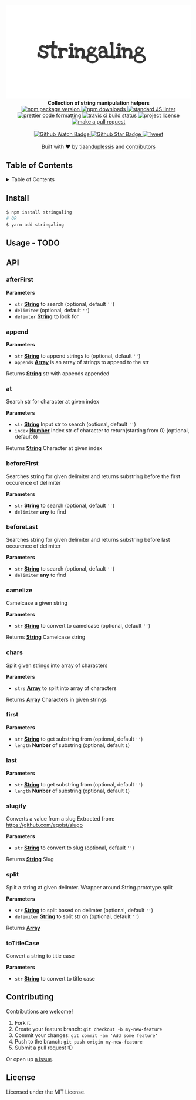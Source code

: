 <div align="center">
  <img src="media/logo.png" alt="stringaling"/>
</div>
<div align="center">
  <strong>Collection of string manipulation helpers</strong>
</div>
<div align="center">
  <a href="https://npmjs.org/package/stringaling">
    <img src="https://img.shields.io/npm/v/stringaling.svg?style=flat-square" alt="npm package version" />
  </a>
  <a href="https://npmjs.org/package/stringaling">
  <img src="https://img.shields.io/npm/dm/stringaling.svg?style=flat-square" alt="npm downloads" />
  </a>
  <a href="https://github.com/feross/standard">
    <img src="https://img.shields.io/badge/code%20style-standard-brightgreen.svg?style=flat-square" alt="standard JS linter" />
  </a>
  <a href="https://github.com/prettier/prettier">
    <img src="https://img.shields.io/badge/styled_with-prettier-ff69b4.svg?style=flat-square" alt="prettier code formatting" />
  </a>
  <a href="https://travis-ci.org/tiaanduplessis/stringaling">
    <img src="https://img.shields.io/travis/tiaanduplessis/stringaling.svg?style=flat-square" alt="travis ci build status" />
  </a>
  <a href="https://github.com/tiaanduplessis/stringaling/blob/master/LICENSE">
    <img src="https://img.shields.io/npm/l/stringaling.svg?style=flat-square" alt="project license" />
  </a>
  <a href="http://makeapullrequest.com">
    <img src="https://img.shields.io/badge/PRs-welcome-brightgreen.svg?style=flat-square" alt="make a pull request" />
  </a>
</div>
<br>
<div align="center">
  <a href="https://github.com/tiaanduplessis/stringaling/watchers">
    <img src="https://img.shields.io/github/watchers/tiaanduplessis/stringaling.svg?style=social" alt="Github Watch Badge" />
  </a>
  <a href="https://github.com/tiaanduplessis/stringaling/stargazers">
    <img src="https://img.shields.io/github/stars/tiaanduplessis/stringaling.svg?style=social" alt="Github Star Badge" />
  </a>
  <a href="https://twitter.com/intent/tweet?text=Check%20out%20stringaling!%20https://github.com/tiaanduplessis/stringaling%20%F0%9F%91%8D">
    <img src="https://img.shields.io/twitter/url/https/github.com/tiaanduplessis/stringaling.svg?style=social" alt="Tweet" />
  </a>
</div>
<br>
<div align="center">
  Built with ❤︎ by <a href="https://github.com/tiaanduplessis">tiaanduplessis</a> and <a href="https://github.com/tiaanduplessis/stringaling/contributors">contributors</a>
</div>

<h2>Table of Contents</h2>
<details>
  <summary>Table of Contents</summary>
  <li><a href="#install">Install</a></li>
  <li><a href="#usage">Usage</a></li>
  <li><a href="#api">API</a></li>
  <li><a href="#contribute">Contribute</a></li>
  <li><a href="#license">License</a></li>
</details>

## Install

```sh
$ npm install stringaling
# OR
$ yarn add stringaling
```

## Usage - TODO

## API

<!-- Generated by documentation.js. Update this documentation by updating the source code. -->

### afterFirst

**Parameters**

-   `str` **[String](https://developer.mozilla.org/en-US/docs/Web/JavaScript/Reference/Global_Objects/String)** to search (optional, default `''`)
-   `delimiter`   (optional, default `''`)
-   `delimter` **[String](https://developer.mozilla.org/en-US/docs/Web/JavaScript/Reference/Global_Objects/String)** to look for

### append

**Parameters**

-   `str` **[String](https://developer.mozilla.org/en-US/docs/Web/JavaScript/Reference/Global_Objects/String)** to append strings to (optional, default `''`)
-   `appends` **[Array](https://developer.mozilla.org/en-US/docs/Web/JavaScript/Reference/Global_Objects/Array)** is an array of strings to append to the str

Returns **[String](https://developer.mozilla.org/en-US/docs/Web/JavaScript/Reference/Global_Objects/String)** str with appends appended

### at

Search str for character at given index

**Parameters**

-   `str` **[String](https://developer.mozilla.org/en-US/docs/Web/JavaScript/Reference/Global_Objects/String)** Input str to search (optional, default `''`)
-   `index` **[Number](https://developer.mozilla.org/en-US/docs/Web/JavaScript/Reference/Global_Objects/Number)** Index str of character to return(starting from 0) (optional, default `0`)

Returns **[String](https://developer.mozilla.org/en-US/docs/Web/JavaScript/Reference/Global_Objects/String)** Character at given index

### beforeFirst

Searches string for given delimiter and returns substring before the first occurence of delimiter

**Parameters**

-   `str` **[String](https://developer.mozilla.org/en-US/docs/Web/JavaScript/Reference/Global_Objects/String)** to search (optional, default `''`)
-   `delimiter` **any** to find

### beforeLast

Searches string for given delimiter and returns substring before last occurence of delimiter

**Parameters**

-   `str` **[String](https://developer.mozilla.org/en-US/docs/Web/JavaScript/Reference/Global_Objects/String)** to search (optional, default `''`)
-   `delimiter` **any** to find

### camelize

Camelcase a given string

**Parameters**

-   `str` **[String](https://developer.mozilla.org/en-US/docs/Web/JavaScript/Reference/Global_Objects/String)** to convert to camelcase (optional, default `''`)

Returns **[String](https://developer.mozilla.org/en-US/docs/Web/JavaScript/Reference/Global_Objects/String)** Camelcase string

### chars

Split given strings into array of characters

**Parameters**

-   `strs` **[Array](https://developer.mozilla.org/en-US/docs/Web/JavaScript/Reference/Global_Objects/Array)** to split into array of characters

Returns **[Array](https://developer.mozilla.org/en-US/docs/Web/JavaScript/Reference/Global_Objects/Array)** Characters in given strings

### first

**Parameters**

-   `str` **[String](https://developer.mozilla.org/en-US/docs/Web/JavaScript/Reference/Global_Objects/String)** to get substring from (optional, default `''`)
-   `length` **Nunber** of substring (optional, default `1`)

### last

**Parameters**

-   `str` **[String](https://developer.mozilla.org/en-US/docs/Web/JavaScript/Reference/Global_Objects/String)** to get substring from (optional, default `''`)
-   `length` **Nunber** of substring (optional, default `1`)

### slugify

Converts a value from a slug
Extracted from: <https://github.com/egoist/slugo>

**Parameters**

-   `str` **[String](https://developer.mozilla.org/en-US/docs/Web/JavaScript/Reference/Global_Objects/String)** to convert to slug (optional, default `''`)

Returns **[String](https://developer.mozilla.org/en-US/docs/Web/JavaScript/Reference/Global_Objects/String)** Slug

### split

Split a string at given delimter.
Wrapper around String.prototype.split

**Parameters**

-   `str` **[String](https://developer.mozilla.org/en-US/docs/Web/JavaScript/Reference/Global_Objects/String)** to split based on delimter (optional, default `''`)
-   `delimiter` **[String](https://developer.mozilla.org/en-US/docs/Web/JavaScript/Reference/Global_Objects/String)** to split str on (optional, default `''`)

Returns **[Array](https://developer.mozilla.org/en-US/docs/Web/JavaScript/Reference/Global_Objects/Array)** 

### toTitleCase

Convert a string to title case

**Parameters**

-   `str` **[String](https://developer.mozilla.org/en-US/docs/Web/JavaScript/Reference/Global_Objects/String)** to convert to title case

## Contributing

Contributions are welcome!

1.  Fork it.
2.  Create your feature branch: `git checkout -b my-new-feature`
3.  Commit your changes: `git commit -am 'Add some feature'`
4.  Push to the branch: `git push origin my-new-feature`
5.  Submit a pull request :D

Or open up [a issue](https://github.com/tiaanduplessis/stringaling/issues).

## License

Licensed under the MIT License.
